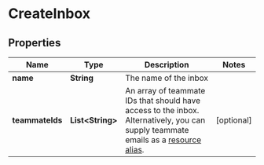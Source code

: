 

# CreateInbox


## Properties

| Name | Type | Description | Notes |
|------------ | ------------- | ------------- | -------------|
|**name** | **String** | The name of the inbox |  |
|**teammateIds** | **List&lt;String&gt;** | An array of teammate IDs that should have access to the inbox. Alternatively, you can supply teammate emails as a [resource alias](https://dev.frontapp.com/docs/resource-aliases-1). |  [optional] |



